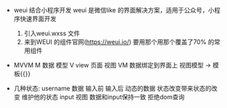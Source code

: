 - weui 结合小程序开发
  weui 是微信like 的界面解决方案，适用于公众号，小程序快速界面开发
  1. 引入weui.wxss 文件
  2. 来到WEUI 的组件官网(https://weui.io/) 要用那个用那个覆盖了70% 的常用组件
  
- MVVM 
  M 数据 模型
  V view 页面 视图
  VM 数据绑定到界面上 视图模型 -> 模板{{}}

- 几种状态:
  username 数据 输入前 输入后 动态的数据 状态改变带来状态的改变 维护他的状态
  input 视图 
  数据和input保持一致
  拒绝dom查询
